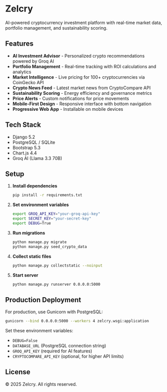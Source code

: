 # Zelcry

AI-powered cryptocurrency investment platform with real-time market data, portfolio management, and sustainability scoring.

## Features

- **AI Investment Advisor** - Personalized crypto recommendations powered by Groq AI
- **Portfolio Management** - Real-time tracking with ROI calculations and analytics
- **Market Intelligence** - Live pricing for 100+ cryptocurrencies via CoinGecko API
- **Crypto News Feed** - Latest market news from CryptoCompare API
- **Sustainability Scoring** - Energy efficiency and governance metrics
- **Price Alerts** - Custom notifications for price movements
- **Mobile-First Design** - Responsive interface with bottom navigation
- **Progressive Web App** - Installable on mobile devices

## Tech Stack

- Django 5.2
- PostgreSQL / SQLite
- Bootstrap 5.3
- Chart.js 4.4
- Groq AI (Llama 3.3 70B)

## Setup

1. **Install dependencies**
   ```bash
   pip install -r requirements.txt
   ```

2. **Set environment variables**
   ```bash
   export GROQ_API_KEY="your-groq-api-key"
   export SECRET_KEY="your-secret-key"
   export DEBUG=True
   ```

3. **Run migrations**
   ```bash
   python manage.py migrate
   python manage.py seed_crypto_data
   ```

4. **Collect static files**
   ```bash
   python manage.py collectstatic --noinput
   ```

5. **Start server**
   ```bash
   python manage.py runserver 0.0.0.0:5000
   ```

## Production Deployment

For production, use Gunicorn with PostgreSQL:

```bash
gunicorn --bind 0.0.0.0:5000 --workers 4 zelcry.wsgi:application
```

Set these environment variables:
- `DEBUG=False`
- `DATABASE_URL` (PostgreSQL connection string)
- `GROQ_API_KEY` (required for AI features)
- `CRYPTOCOMPARE_API_KEY` (optional, for higher API limits)

## License

© 2025 Zelcry. All rights reserved.
